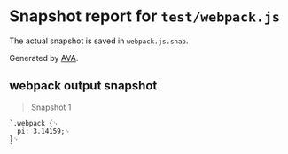 # Snapshot report for `test/webpack.js`

The actual snapshot is saved in `webpack.js.snap`.

Generated by [AVA](https://ava.li).

## webpack output snapshot

> Snapshot 1

    `.webpack {␊
      pi: 3.14159;␊
    }␊
    `

